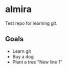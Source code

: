 # almira
Test repo for learning git.

## Goals
* Learn git
* Buy a dog
* Plant a tree
"New line 1" 
